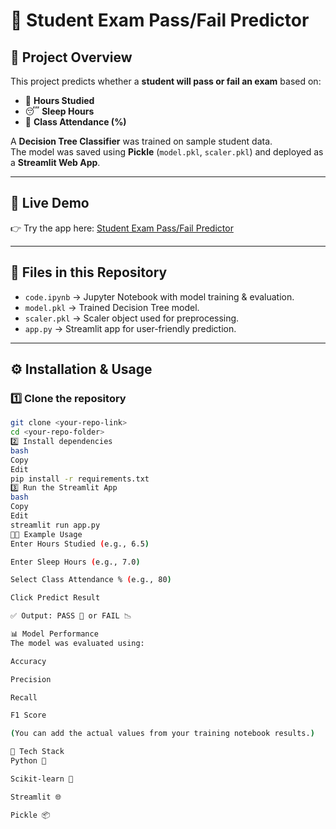 # 📘 Student Exam Pass/Fail Predictor

## 🔹 Project Overview  
This project predicts whether a **student will pass or fail an exam** based on:  
- 📖 **Hours Studied**  
- 😴 **Sleep Hours**  
- 🏫 **Class Attendance (%)**  

A **Decision Tree Classifier** was trained on sample student data.  
The model was saved using **Pickle** (`model.pkl`, `scaler.pkl`) and deployed as a **Streamlit Web App**.  

---

## 🚀 Live Demo  
👉 Try the app here: [Student Exam Pass/Fail Predictor](https://svm-and-decision-tree-tasks---student-pass-or-fail-q3zcwconvf4.streamlit.app/)  

---

## 📂 Files in this Repository
- `code.ipynb` → Jupyter Notebook with model training & evaluation.  
- `model.pkl` → Trained Decision Tree model.  
- `scaler.pkl` → Scaler object used for preprocessing.  
- `app.py` → Streamlit app for user-friendly prediction.  

---

## ⚙️ Installation & Usage

### 1️⃣ Clone the repository
```bash
git clone <your-repo-link>
cd <your-repo-folder>
2️⃣ Install dependencies
bash
Copy
Edit
pip install -r requirements.txt
3️⃣ Run the Streamlit App
bash
Copy
Edit
streamlit run app.py
🧑‍💻 Example Usage
Enter Hours Studied (e.g., 6.5)

Enter Sleep Hours (e.g., 7.0)

Select Class Attendance % (e.g., 80)

Click Predict Result

✅ Output: PASS 🎉 or FAIL 📉

📊 Model Performance
The model was evaluated using:

Accuracy

Precision

Recall

F1 Score

(You can add the actual values from your training notebook results.)

📌 Tech Stack
Python 🐍

Scikit-learn 🤖

Streamlit 🌐

Pickle 📦
